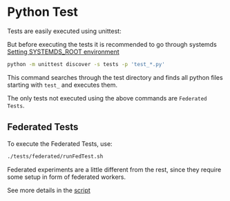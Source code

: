 <!--
{% comment %}
Licensed to the Apache Software Foundation (ASF) under one or more
contributor license agreements.  See the NOTICE file distributed with
this work for additional information regarding copyright ownership.
The ASF licenses this file to you under the Apache License, Version 2.0
(the "License"); you may not use this file except in compliance with
the License.  You may obtain a copy of the License at

   http://www.apache.org/licenses/LICENSE-2.0

Unless required by applicable law or agreed to in writing, software
distributed under the License is distributed on an "AS IS" BASIS,
WITHOUT WARRANTIES OR CONDITIONS OF ANY KIND, either express or implied.
See the License for the specific language governing permissions and
limitations under the License.
{% end comment %}
-->

# Python Test

Tests are easily executed using unittest:

But before executing the tests it is recommended to go through systemds [Setting SYSTEMDS_ROOT environment](/bin/README.md)

```bash
python -m unittest discover -s tests -p 'test_*.py'
```

This command searches through the test directory and finds all python files starting with `test_` and executes them.

The only tests not executed using the above commands are `Federated Tests`.

## Federated Tests

To execute the Federated Tests, use:

```bash
./tests/federated/runFedTest.sh
```

Federated experiments are a little different from the rest, since they require some setup in form of federated workers.

See more details in the [script](federated/runFedTest.sh)

